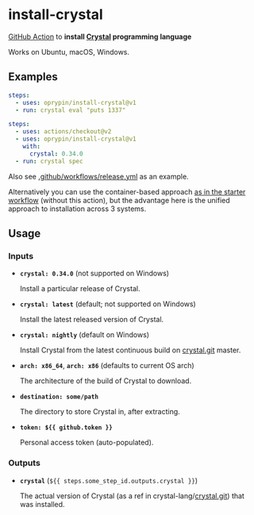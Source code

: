 install-crystal
===============

[GitHub Action][] to **install [Crystal][] programming language**

Works on Ubuntu, macOS, Windows.

## Examples

```yaml
steps:
  - uses: oprypin/install-crystal@v1
  - run: crystal eval "puts 1337"
```

```yaml
steps:
  - uses: actions/checkout@v2
  - uses: oprypin/install-crystal@v1
    with:
      crystal: 0.34.0
  - run: crystal spec
```

Also see [.github/workflows/release.yml](.github/workflows/release.yml) as an example.

Alternatively you can use the container-based approach [as in the starter workflow][crystal-starter] (without this action), but the advantage here is the unified approach to installation across 3 systems.

## Usage

### Inputs

* **`crystal: 0.34.0`** (not supported on Windows)

  Install a particular release of Crystal.

* **`crystal: latest`** (default; not supported on Windows)

  Install the latest released version of Crystal.

* **`crystal: nightly`** (default on Windows)

  Install Crystal from the latest continuous build on [crystal.git][] master.

* **`arch: x86_64`**, **`arch: x86`** (defaults to current OS arch)

  The architecture of the build of Crystal to download.

* **`destination: some/path`**

  The directory to store Crystal in, after extracting.

* **`token: ${{ github.token }}`**

  Personal access token (auto-populated).

### Outputs

* **`crystal`** (`${{ steps.some_step_id.outputs.crystal }}`)

  The actual version of Crystal (as a ref in crystal-lang/[crystal.git][]) that was installed.


[github action]: https://github.com/features/actions
[crystal]: https://crystal-lang.org/
[crystal.git]: https://github.com/crystal-lang/crystal
[crystal-starter]: https://github.com/actions/starter-workflows/blob/master/ci/crystal.yml
